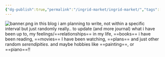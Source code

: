 ```yaml
---
{"dg-publish":true,"permalink":"/ingrid-market/ingrid-market/","tags":["gardenEntry"]}
---
```


![banner.png](/img/user/Ingrid%20Market/Images/banner.png)
in this blog i am planning to write, not within a specific interval but just randomly really.. to update (and more journal) 
what i have been up to, 
my feelings/==relationships== in my life, 
==books== i have been reading, 
==movies== I have been watching, 
==plans== and just other random *serendipities*.
and maybe hobbies like ==painting==, or ==piano==!!